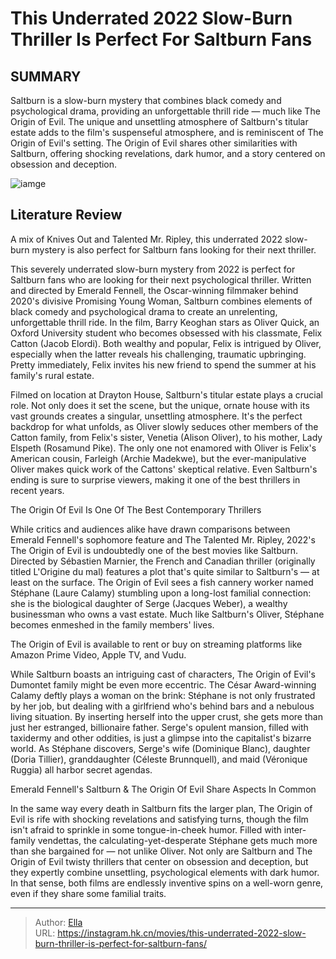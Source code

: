 # This Underrated 2022 Slow-Burn Thriller Is Perfect For Saltburn Fans


## SUMMARY 



  Saltburn is a slow-burn mystery that combines black comedy and psychological drama, providing an unforgettable thrill ride — much like The Origin of Evil.   The unique and unsettling atmosphere of Saltburn&#39;s titular estate adds to the film&#39;s suspenseful atmosphere, and is reminiscent of The Origin of Evil&#39;s setting.   The Origin of Evil shares other similarities with Saltburn, offering shocking revelations, dark humor, and a story centered on obsession and deception.  

![iamge](https://static1.srcdn.com/wordpress/wp-content/uploads/2023/12/barry-keoghan-looks-pensive-as-oliver-in-saltburn-while-the-cast-of-the-origin-of-evil-stands-behind-him.jpg)

## Literature Review
A mix of Knives Out and Talented Mr. Ripley, this underrated 2022 slow-burn mystery is also perfect for Saltburn fans looking for their next thriller.




This severely underrated slow-burn mystery from 2022 is perfect for Saltburn fans who are looking for their next psychological thriller. Written and directed by Emerald Fennell, the Oscar-winning filmmaker behind 2020&#39;s divisive Promising Young Woman, Saltburn combines elements of black comedy and psychological drama to create an unrelenting, unforgettable thrill ride. In the film, Barry Keoghan stars as Oliver Quick, an Oxford University student who becomes obsessed with his classmate, Felix Catton (Jacob Elordi). Both wealthy and popular, Felix is intrigued by Oliver, especially when the latter reveals his challenging, traumatic upbringing. Pretty immediately, Felix invites his new friend to spend the summer at his family&#39;s rural estate.




Filmed on location at Drayton House, Saltburn&#39;s titular estate plays a crucial role. Not only does it set the scene, but the unique, ornate house with its vast grounds creates a singular, unsettling atmosphere. It&#39;s the perfect backdrop for what unfolds, as Oliver slowly seduces other members of the Catton family, from Felix&#39;s sister, Venetia (Alison Oliver), to his mother, Lady Elspeth (Rosamund Pike). The only one not enamored with Oliver is Felix&#39;s American cousin, Farleigh (Archie Madekwe), but the ever-manipulative Oliver makes quick work of the Cattons&#39; skeptical relative. Even Saltburn&#39;s ending is sure to surprise viewers, making it one of the best thrillers in recent years.


 The Origin Of Evil Is One Of The Best Contemporary Thrillers 
          

While critics and audiences alike have drawn comparisons between Emerald Fennell&#39;s sophomore feature and The Talented Mr. Ripley, 2022&#39;s The Origin of Evil is undoubtedly one of the best movies like Saltburn. Directed by Sébastien Marnier, the French and Canadian thriller (originally titled L&#39;Origine du mal) features a plot that&#39;s quite similar to Saltburn&#39;s — at least on the surface. The Origin of Evil sees a fish cannery worker named Stéphane (Laure Calamy) stumbling upon a long-lost familial connection: she is the biological daughter of Serge (Jacques Weber​​​​​​​), a wealthy businessman who owns a vast estate. Much like Saltburn&#39;s Oliver, Stéphane becomes enmeshed in the family members&#39; lives.






The Origin of Evil is available to rent or buy on streaming platforms like Amazon Prime Video, Apple TV, and Vudu.




While Saltburn boasts an intriguing cast of characters, The Origin of Evil&#39;s Dumontet family might be even more eccentric. The César Award-winning Calamy deftly plays a woman on the brink: Stéphane is not only frustrated by her job, but dealing with a girlfriend who&#39;s behind bars and a nebulous living situation. By inserting herself into the upper crust, she gets more than just her estranged, billionaire father. Serge&#39;s opulent mansion, filled with taxidermy and other oddities, is just a glimpse into the capitalist&#39;s bizarre world. As Stéphane discovers, Serge&#39;s wife (Dominique Blanc), daughter (Doria Tillier), granddaughter (Céleste Brunnquell), and maid (Véronique Ruggia) all harbor secret agendas.






 Emerald Fennell&#39;s Saltburn &amp; The Origin Of Evil Share Aspects In Common 
          

In the same way every death in Saltburn fits the larger plan, The Origin of Evil is rife with shocking revelations and satisfying turns, though the film isn&#39;t afraid to sprinkle in some tongue-in-cheek humor. Filled with inter-family vendettas, the calculating-yet-desperate Stéphane gets much more than she bargained for — not unlike Oliver. Not only are Saltburn and The Origin of Evil twisty thrillers that center on obsession and deception, but they expertly combine unsettling, psychological elements with dark humor. In that sense, both films are endlessly inventive spins on a well-worn genre, even if they share some familial traits.



---

> Author: [Ella](https://instagram.hk.cn/)  
> URL: https://instagram.hk.cn/movies/this-underrated-2022-slow-burn-thriller-is-perfect-for-saltburn-fans/  

